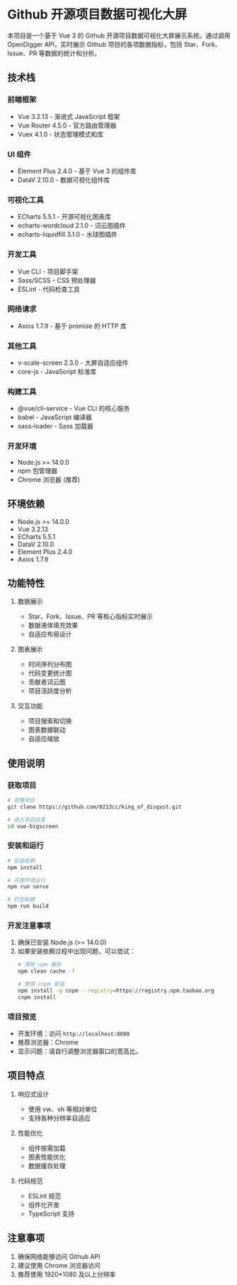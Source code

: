 # Github 开源项目数据可视化大屏

本项目是一个基于 Vue 3 的 Github 开源项目数据可视化大屏展示系统。通过调用 OpenDigger API，实时展示 Github 项目的各项数据指标，包括 Star、Fork、Issue、PR 等数据的统计和分析。

## 技术栈

### 前端框架
- Vue 3.2.13 - 渐进式 JavaScript 框架
- Vue Router 4.5.0 - 官方路由管理器
- Vuex 4.1.0 - 状态管理模式和库

### UI 组件
- Element Plus 2.4.0 - 基于 Vue 3 的组件库
- DataV 2.10.0 - 数据可视化组件库

### 可视化工具
- ECharts 5.5.1 - 开源可视化图表库
- echarts-wordcloud 2.1.0 - 词云图插件
- echarts-liquidfill 3.1.0 - 水球图插件

### 开发工具
- Vue CLI - 项目脚手架
- Sass/SCSS - CSS 预处理器
- ESLint - 代码检查工具

### 网络请求
- Axios 1.7.9 - 基于 promise 的 HTTP 库

### 其他工具
- v-scale-screen 2.3.0 - 大屏自适应组件
- core-js - JavaScript 标准库

### 构建工具
- @vue/cli-service - Vue CLI 的核心服务
- babel - JavaScript 编译器
- sass-loader - Sass 加载器

### 开发环境
- Node.js >= 14.0.0
- npm 包管理器
- Chrome 浏览器 (推荐)

## 环境依赖

- Node.js >= 14.0.0
- Vue 3.2.13
- ECharts 5.5.1
- DataV 2.10.0
- Element Plus 2.4.0
- Axios 1.7.9


## 功能特性

1. 数据展示
   - Star、Fork、Issue、PR 等核心指标实时展示
   - 数据液体填充效果
   - 自适应布局设计

2. 图表展示
   - 时间序列分布图
   - 代码变更统计图
   - 贡献者词云图
   - 项目活跃度分析

3. 交互功能
   - 项目搜索和切换
   - 图表数据联动
   - 自适应缩放

## 使用说明

### 获取项目
```bash
# 克隆项目
git clone https://github.com/0213cc/king_of_disgust.git

# 进入项目目录
cd vue-bigscreen
```

### 安装和运行
```bash
# 安装依赖
npm install

# 开发环境运行
npm run serve

# 打包构建
npm run build
```

### 开发注意事项
1. 确保已安装 Node.js (>= 14.0.0)
2. 如果安装依赖过程中出现问题，可以尝试：
   ```bash
   # 清除 npm 缓存
   npm clean cache -f
   
   # 使用 cnpm 安装
   npm install -g cnpm --registry=https://registry.npm.taobao.org
   cnpm install
   ```

### 项目预览
- 开发环境：访问 `http://localhost:8080`
- 推荐浏览器：Chrome
- 显示问题：请自行调整浏览器窗口的宽高比。

## 项目特点

1. 响应式设计
   - 使用 vw、vh 等相对单位
   - 支持各种分辨率自适应

2. 性能优化
   - 组件按需加载
   - 图表性能优化
   - 数据缓存处理

3. 代码规范
   - ESLint 规范
   - 组件化开发
   - TypeScript 支持

## 注意事项

1. 确保网络能够访问 Github API
2. 建议使用 Chrome 浏览器访问
3. 推荐使用 1920*1080 及以上分辨率
